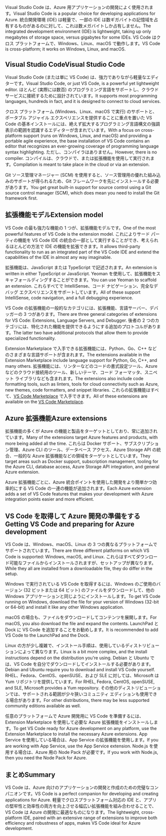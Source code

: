 <span data-ttu-id="4959b-101">Visual Studio Code は、Azure 用アプリケーションの開発によく使用されます。</span><span class="sxs-lookup"><span data-stu-id="4959b-101">Visual Studio Code is a popular choice for developing applications for Azure.</span></span> <span data-ttu-id="4959b-102">統合開発環境 (IDE) は軽量で、一部の IDE は数ギガバイトの記憶域を占有するものがあるのに対して、これは数メガバイトしか占有しません。</span><span class="sxs-lookup"><span data-stu-id="4959b-102">The integrated development environment (IDE) is lightweight, taking up only megabytes of storage space, versus gigabytes for some IDEs.</span></span> <span data-ttu-id="4959b-103">VS Code はクロス プラットフォームで、Windows、Linux、macOS で動作します。</span><span class="sxs-lookup"><span data-stu-id="4959b-103">VS Code is cross-platform; it works on Windows, Linux, and macOS.</span></span>

## <a name="visual-studio-code"></a><span data-ttu-id="4959b-104">Visual Studio Code</span><span class="sxs-lookup"><span data-stu-id="4959b-104">Visual Studio Code</span></span>

<span data-ttu-id="4959b-105">Visual Studio Code (または単に VS Code) は、強力でありながら軽量なエディターです。</span><span class="sxs-lookup"><span data-stu-id="4959b-105">Visual Studio Code, or just VS Code, is a powerful yet lightweight editor.</span></span> <span data-ttu-id="4959b-106">ほとんど (実際には数百) のプログラミング言語をサポートし、クラウド サービスに接続するために設計されています。</span><span class="sxs-lookup"><span data-stu-id="4959b-106">It supports most programming languages, hundreds in fact, and it is designed to connect to cloud services.</span></span>

<span data-ttu-id="4959b-107">クロス プラットフォーム (Windows、Linux、macOS で実行) のサポートと、ポータブル アジャイル エクスペリエンスを提供することに重点を置いた VS Code の基本インストールには、絶えず拡大するプログラミング言語構文の強調表示の範囲を認識するエディターが含まれています。</span><span class="sxs-lookup"><span data-stu-id="4959b-107">With a focus on cross-platform support (runs on Windows, Linux, and macOS) and providing a portable agile experience, the base installation of VS Code contains an editor that recognizes an ever-growing coverage of programming language syntax highlighting.</span></span> <span data-ttu-id="4959b-108">ただし、コンパイラはありません。</span><span class="sxs-lookup"><span data-stu-id="4959b-108">However, there is no compiler.</span></span> <span data-ttu-id="4959b-109">コンパイルは、クラウドで、または拡張機能を使用して実行されます。</span><span class="sxs-lookup"><span data-stu-id="4959b-109">Compilation is meant to take place in the cloud or via an extension.</span></span>

<span data-ttu-id="4959b-110">Git ソース管理マネージャー (SCM) を使用すると、ソース管理用の優れた組み込みのサポートが得られるため、Git フレームワークを先にインストールする必要があります。</span><span class="sxs-lookup"><span data-stu-id="4959b-110">You get great built-in support for source control using a Git source control manager (SCM), which does mean you need to install the Git framework first.</span></span>

## <a name="extension-model"></a><span data-ttu-id="4959b-111">拡張機能モデル</span><span class="sxs-lookup"><span data-stu-id="4959b-111">Extension model</span></span>

<span data-ttu-id="4959b-112">VS Code の最も強力な機能の 1 つが、拡張機能モデルです。</span><span class="sxs-lookup"><span data-stu-id="4959b-112">One of the most powerful features of VS Code is the extension model.</span></span> <span data-ttu-id="4959b-113">これによりサード パーティの機能を VS Code IDE の統合の一部として実行することができ、考えられるほとんどの方法で IDE の機能を拡張できます。</span><span class="sxs-lookup"><span data-stu-id="4959b-113">It allows third-party functionality to run as an integrated part of the VS Code IDE and extend the capabilities of the IDE in almost any way imaginable.</span></span>

<span data-ttu-id="4959b-114">拡張機能は、JavaScript または TypeScript で記述されます。</span><span class="sxs-lookup"><span data-stu-id="4959b-114">An extension is written in either TypeScript or JavaScript.</span></span> <span data-ttu-id="4959b-115">Yeoman を使用して、拡張機能をスキャフォールディングすることができます。</span><span class="sxs-lookup"><span data-stu-id="4959b-115">You can use Yeoman to scaffold an extension.</span></span> <span data-ttu-id="4959b-116">これらすべてで IntelliSense、コード ナビゲーション、完全なデバッグ エクスペリエンスをサポートしています。</span><span class="sxs-lookup"><span data-stu-id="4959b-116">All of these support IntelliSense, code navigation, and a full debugging experience.</span></span>

<span data-ttu-id="4959b-117">VS Code の拡張機能の一般的なカテゴリには、拡張機能、言語サーバー、デバッガーの 3 つがあります。</span><span class="sxs-lookup"><span data-stu-id="4959b-117">There are three general categories of extensions for VS Code: Extensions, Language Servers, and Debugger.</span></span> <span data-ttu-id="4959b-118">後者の 2 つのカテゴリには、特化された機能を提供できるようにする追加のプロトコルがあります。</span><span class="sxs-lookup"><span data-stu-id="4959b-118">The latter two have additional protocols that allow them to provide specialized functionality.</span></span>

<span data-ttu-id="4959b-119">Extension Marketplace で入手できる拡張機能には、Python、Go、C++ などのさまざまな言語サポートが含まれます。</span><span class="sxs-lookup"><span data-stu-id="4959b-119">The extensions available in the Extension Marketplace include language support for Python, Go, C++, and many others.</span></span> <span data-ttu-id="4959b-120">拡張機能には、リンターなどのコードの書式設定ツール、Azure などのクラウド接続用のツール、新しいテーマ、コード フォーマッタ、スニペット ライブラリなども含まれます。</span><span class="sxs-lookup"><span data-stu-id="4959b-120">The extensions also include code formatting tools, such as linters, tools for cloud connectivity such as Azure, new themes, code formatters, and snippet libraries.</span></span> <span data-ttu-id="4959b-121">これらの拡張機能はすべて、[VS Code Marketplace](https://marketplace.visualstudio.com/) で入手できます。</span><span class="sxs-lookup"><span data-stu-id="4959b-121">All of these extensions are available on the [VS Code Marketplace](https://marketplace.visualstudio.com/).</span></span>

## <a name="azure-extensions"></a><span data-ttu-id="4959b-122">Azure 拡張機能</span><span class="sxs-lookup"><span data-stu-id="4959b-122">Azure extensions</span></span>

<span data-ttu-id="4959b-123">拡張機能の多くが Azure の機能と製品をターゲットとしており、常に追加されています。</span><span class="sxs-lookup"><span data-stu-id="4959b-123">Many of the extensions target Azure features and products, with more being added all the time.</span></span> <span data-ttu-id="4959b-124">これらは Docker サポート、サブスクリプション管理、Azure CLI のツール、データベース アクセス、Azure Storage API の統合、一般的な Azure 拡張機能などの領域をターゲットとしています。</span><span class="sxs-lookup"><span data-stu-id="4959b-124">They target areas such as Docker support, subscription management, tooling for the Azure CLI, database access, Azure Storage API integration, and general Azure extension.</span></span>

<span data-ttu-id="4959b-125">Azure 拡張機能ごとに、Azure 統合ポイントを使用した開発をより簡単かつ効率的にする VS Code の一連の機能が追加されます。</span><span class="sxs-lookup"><span data-stu-id="4959b-125">Each Azure extension adds a set of VS Code features that makes your development with Azure integration points easier and more efficient.</span></span>

## <a name="getting-vs-code-and-preparing-for-azure-development"></a><span data-ttu-id="4959b-126">VS Code を取得して Azure 開発の準備をする</span><span class="sxs-lookup"><span data-stu-id="4959b-126">Getting VS Code and preparing for Azure development</span></span>

<span data-ttu-id="4959b-127">VS Code は、Windows、macOS、Linux の 3 つの異なるプラットフォームでサポートされています。</span><span class="sxs-lookup"><span data-stu-id="4959b-127">There are three different platforms on which VS Code is supported: Windows, macOS, and Linux.</span></span> <span data-ttu-id="4959b-128">これらはすべてダウンロード可能なファイルからインストールされますが、セットアップが異なります。</span><span class="sxs-lookup"><span data-stu-id="4959b-128">While they all are installed from a downloadable file, they do differ in the setup.</span></span>

<span data-ttu-id="4959b-129">Windows で実行されている VS Code を取得するには、Windows のご使用のバージョン (32 ビットまたは 64 ビット) のファイルをダウンロードして、他の Windows アプリケーションと同じようにインストールします。</span><span class="sxs-lookup"><span data-stu-id="4959b-129">To get VS Code running on Windows, download the file for your version of Windows (32-bit or 64-bit) and install it like any other Windows application.</span></span>

<span data-ttu-id="4959b-130">macOS の場合も、ファイルをダウンロードしてコンテンツを展開します。</span><span class="sxs-lookup"><span data-stu-id="4959b-130">For macOS, you also download the file and expand the contents.</span></span> <span data-ttu-id="4959b-131">LaunchPad と Dock に VS Code を追加することをお勧めします。</span><span class="sxs-lookup"><span data-stu-id="4959b-131">It is recommended to add VS Code to the LaunchPad and the Dock.</span></span>

<span data-ttu-id="4959b-132">Linux の方が少し複雑で、インストール手順は、使用しているディストリビューションによって異なります。</span><span class="sxs-lookup"><span data-stu-id="4959b-132">Linux is a bit more complex, and the install instructions depend on the distribution you're using.</span></span> <span data-ttu-id="4959b-133">Debian と Ubuntu では、VS Code を自分でダウンロードしてインストールする必要があります。</span><span class="sxs-lookup"><span data-stu-id="4959b-133">Debian and Ubuntu require you to download and install VS Code yourself.</span></span> <span data-ttu-id="4959b-134">RHEL、Fedora、CentOS、openSUSE、および SLE に対しては、Microsoft は Yum リポジトリを提供しています。</span><span class="sxs-lookup"><span data-stu-id="4959b-134">For RHEL, Fedora, CentOS, openSUSE, and SLE, Microsoft provides a Yum repository.</span></span> <span data-ttu-id="4959b-135">その他のディストリビューションでは、サポートされる範囲が少々狭いコミュニティ エディションも使用できる場合があります。</span><span class="sxs-lookup"><span data-stu-id="4959b-135">For other distributions, there may be less supported community editions available as well.</span></span>

<span data-ttu-id="4959b-136">任意のプラットフォームで Azure 開発用に VS Code を準備するには、Extension Marketplace を使用して必要な Azure 拡張機能をインストールします。</span><span class="sxs-lookup"><span data-stu-id="4959b-136">To get VS Code ready for Azure development on any platform, use the Extension Marketplace to install the necessary Azure extensions.</span></span> <span data-ttu-id="4959b-137">App Service を使用している場合は、App Service の拡張機能を使用します。</span><span class="sxs-lookup"><span data-stu-id="4959b-137">If you are working with App Service, use the App Service extension.</span></span> <span data-ttu-id="4959b-138">Node.js を使用する場合は、Azure 用の Node Pack が必要です。</span><span class="sxs-lookup"><span data-stu-id="4959b-138">If you work with Node.js, then you need the Node Pack for Azure.</span></span>

## <a name="summary"></a><span data-ttu-id="4959b-139">まとめ</span><span class="sxs-lookup"><span data-stu-id="4959b-139">Summary</span></span>

<span data-ttu-id="4959b-140">VS Code は、Azure 向けのアプリケーションの開発と作成のための完璧なコンパニオンです。</span><span class="sxs-lookup"><span data-stu-id="4959b-140">VS Code is a perfect companion for developing and creating applications for Azure.</span></span> <span data-ttu-id="4959b-141">軽量でクロスプラットフォーム対応の IDE と、アプリの堅牢性と効率性の両方を向上させる幅広い拡張機能を組み合わせることで、VS Code は Azure の開発に最適なものになります。</span><span class="sxs-lookup"><span data-stu-id="4959b-141">The lightweight, cross-platform IDE, paired with an extensive range of extensions to improve both efficiency and robustness of apps, makes VS Code ideal for Azure development.</span></span>
